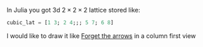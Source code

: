 In Julia you got 3d $2\times 2\times 2$ lattice stored like:

```Julia
cubic_lat = [1 3; 2 4;;; 5 7; 6 8]
```

I would like to draw it like
[Forget the arrows](3dLattice.png)
in a column first view
